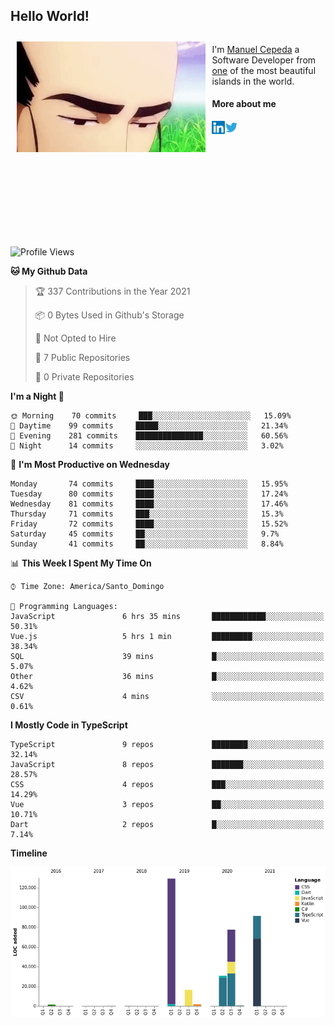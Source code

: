 <h2> Hello World!</h2>

<div style="display:inline-block">
  <img alt="Ah, I see you're a man of culture as well" align="left" width="60%" style="margin: 10px" src="https://raw.githubusercontent.com/mecm1993/mecm1993/master/assets/background.gif">

  I'm [Manuel Cepeda](https://manuelcepeda.dev) a Software Developer from [one](https://en.wikipedia.org/wiki/Dominican_Republic) of the most beautiful islands in the world.

  #### More about me

  <a href="https://www.linkedin.com/in/manuel-cepeda-0336a999/">
    <img align="left" alt="Manuel Cepeda | LinkedIn" width="21px" src="https://raw.githubusercontent.com/mecm1993/mecm1993/master/assets/linkedin.svg" />
  </a>
  <a href="https://twitter.com/mecm1993">
    <img align="left" alt="Manuel Cepeda | Twitter" width="21px" src="https://raw.githubusercontent.com/mecm1993/mecm1993/master/assets/twitter.svg" />
  </a>
  <br />
  <br />
  <br />
  <br />
  <br />
  <br />
  <br />
  <br />
  <br />
  <br />
  <br />
</div>

<!--START_SECTION:waka-->
![Profile Views](http://img.shields.io/badge/Profile%20Views-0-blue)

**🐱 My Github Data** 

> 🏆 337 Contributions in the Year 2021
 > 
> 📦 0 Bytes Used in Github's Storage 
 > 
> 🚫 Not Opted to Hire
 > 
> 📜 7 Public Repositories 
 > 
> 🔑 0 Private Repositories  
 > 
**I'm a Night 🦉** 

```text
🌞 Morning    70 commits     ███░░░░░░░░░░░░░░░░░░░░░░   15.09% 
🌆 Daytime    99 commits     █████░░░░░░░░░░░░░░░░░░░░   21.34% 
🌃 Evening    281 commits    ███████████████░░░░░░░░░░   60.56% 
🌙 Night      14 commits     ░░░░░░░░░░░░░░░░░░░░░░░░░   3.02%

```
📅 **I'm Most Productive on Wednesday** 

```text
Monday       74 commits     ████░░░░░░░░░░░░░░░░░░░░░   15.95% 
Tuesday      80 commits     ████░░░░░░░░░░░░░░░░░░░░░   17.24% 
Wednesday    81 commits     ████░░░░░░░░░░░░░░░░░░░░░   17.46% 
Thursday     71 commits     ███░░░░░░░░░░░░░░░░░░░░░░   15.3% 
Friday       72 commits     ████░░░░░░░░░░░░░░░░░░░░░   15.52% 
Saturday     45 commits     ██░░░░░░░░░░░░░░░░░░░░░░░   9.7% 
Sunday       41 commits     ██░░░░░░░░░░░░░░░░░░░░░░░   8.84%

```


📊 **This Week I Spent My Time On** 

```text
⌚︎ Time Zone: America/Santo_Domingo

💬 Programming Languages: 
JavaScript               6 hrs 35 mins       ████████████░░░░░░░░░░░░░   50.31% 
Vue.js                   5 hrs 1 min         █████████░░░░░░░░░░░░░░░░   38.34% 
SQL                      39 mins             █░░░░░░░░░░░░░░░░░░░░░░░░   5.07% 
Other                    36 mins             █░░░░░░░░░░░░░░░░░░░░░░░░   4.62% 
CSV                      4 mins              ░░░░░░░░░░░░░░░░░░░░░░░░░   0.61%

```

**I Mostly Code in TypeScript** 

```text
TypeScript               9 repos             ████████░░░░░░░░░░░░░░░░░   32.14% 
JavaScript               8 repos             ███████░░░░░░░░░░░░░░░░░░   28.57% 
CSS                      4 repos             ███░░░░░░░░░░░░░░░░░░░░░░   14.29% 
Vue                      3 repos             ██░░░░░░░░░░░░░░░░░░░░░░░   10.71% 
Dart                     2 repos             █░░░░░░░░░░░░░░░░░░░░░░░░   7.14%

```


**Timeline**

![Chart not found](https://raw.githubusercontent.com/mecm1993/mecm1993/master/charts/bar_graph.png) 


<!--END_SECTION:waka-->